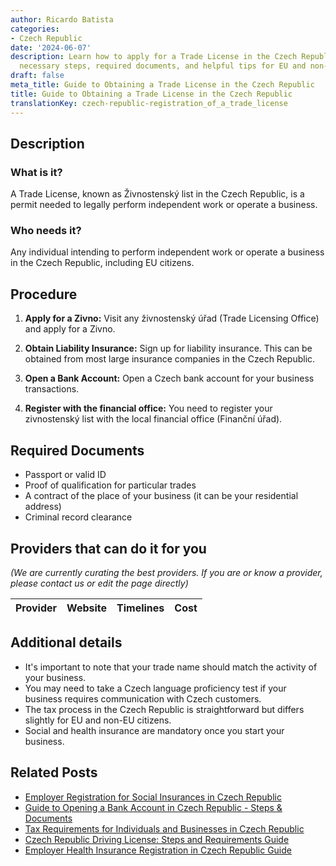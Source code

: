```yaml
---
author: Ricardo Batista
categories:
- Czech Republic
date: '2024-06-07'
description: Learn how to apply for a Trade License in the Czech Republic, including
  necessary steps, required documents, and helpful tips for EU and non-EU citizens.
draft: false
meta_title: Guide to Obtaining a Trade License in the Czech Republic
title: Guide to Obtaining a Trade License in the Czech Republic
translationKey: czech-republic-registration_of_a_trade_license
---
```


## Description
### What is it?
A Trade License, known as Živnostenský list in the Czech Republic, is a permit needed to legally perform independent work or operate a business.

### Who needs it?
Any individual intending to perform independent work or operate a business in the Czech Republic, including EU citizens.

## Procedure

1. **Apply for a Zivno:** Visit any živnostenský úřad (Trade Licensing Office) and apply for a Zivno.

2. **Obtain Liability Insurance:** Sign up for liability insurance. This can be obtained from most large insurance companies in the Czech Republic. 

3. **Open a Bank Account:** Open a Czech bank account for your business transactions.

4. **Register with the financial office:** You need to register your zivnostenský list with the local financial office (Finanční úřad).

## Required Documents
    
- Passport or valid ID
- Proof of qualification for particular trades 
- A contract of the place of your business (it can be your residential address)
- Criminal record clearance 

## Providers that can do it for you

_(We are currently curating the best providers. If you are or know a provider, please contact us or edit the page directly)_

| Provider        |     Website     |     Timelines    |       Cost      |
| :-------------: | :-------------: |  :-------------: | :-------------: |

## Additional details
- It's important to note that your trade name should match the activity of your business.
- You may need to take a Czech language proficiency test if your business requires communication with Czech customers.
- The tax process in the Czech Republic is straightforward but differs slightly for EU and non-EU citizens.
- Social and health insurance are mandatory once you start your business.
## Related Posts

- [Employer Registration for Social Insurances in Czech Republic](https://tramitit.com/guides/czech-republic/employer_registration_for_social_insurance/)
- [Guide to Opening a Bank Account in Czech Republic - Steps & Documents](https://tramitit.com/guides/czech-republic/opening_a_bank_account/)
- [Tax Requirements for Individuals and Businesses in Czech Republic](https://tramitit.com/guides/czech-republic/tax_payment/)
- [Czech Republic Driving License: Steps and Requirements Guide](https://tramitit.com/guides/czech-republic/application_for_a_driving_licence/)
- [Employer Health Insurance Registration in Czech Republic Guide](https://tramitit.com/guides/czech-republic/employer_registration_for_health_insurance/)